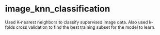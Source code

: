 # image_knn_classification
Used K-nearest neighbors to classify supervised image data. Also used k-folds cross validation to find the best training subset for the model to learn.
